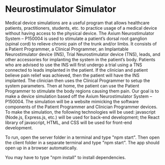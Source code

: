 # Neurostimulator Simulator
 
Medical device simulations are a useful program that allows healthcare patients, practitioners, students, etc. to practice usage of a medical device without having access to the physical device. The Axium Neurostimulator System – P150004 is used to stimulate a patient’s dorsal root ganglion (spinal cord) to relieve chronic pain of the trunk and/or limbs. It consists of a Patient Programmer, a Clinical Programmer, an Implantable Neurostimulator device (INS), Trial Neurostimulator device (TNS), leads, and other accessories for implanting the system in the patient’s body. Patients who are advised to use the INS will first undergo a trial using a TNS connected to leads implanted in the patient. If the clinician and patient believe pain relief was achieved, then the patient will have the INS implanted. The clinician then uses the Clinical Programmer to setup the system parameters. Then at home, the patient can use the Patient Programmer to stimulate the body regions causing them pain. Our goal is to make a device simulation based off the Axium Neurostimulator System – P150004. The simulation will be a website mimicking the software components of the Patient Programmer and Clinician Programmer devices. To make the simulation, the following technologies will be used: javascript (Node.js, Express.js, etc.) will be used for back-end development; the React library of javascript, HTML, and CSS will be used for front-end development.

To run, open the server folder in a terminal and type "npm start".
Then open the client folder in a separate terminal and type "npm start".
The app should open up in a browser automatically. 

You may have to type "npm install" to install dependencies. 
